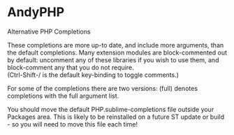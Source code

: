 AndyPHP
=======

Alternative PHP Completions

These completions are more up-to date, and include 
more arguments, than the default completions. Many 
extension modules are block-commented out by default: 
uncomment any of these libraries if you wish to use 
them, and block-comment any that you do not require.  
(Ctrl-Shift-/ is the default key-binding to toggle 
comments.)

For some of the completions there are two versions: 
(full) denotes completions with the full argument 
list.

You should move the default PHP.sublime-completions 
file outside your Packages area. This is likely to 
be reinstalled on a future ST update or build - so 
you will need to move this file each time!